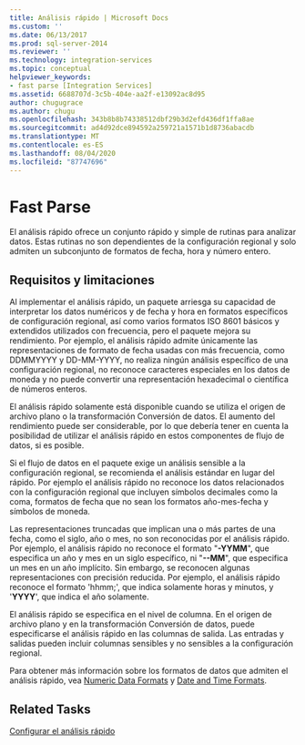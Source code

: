 ```yaml
---
title: Análisis rápido | Microsoft Docs
ms.custom: ''
ms.date: 06/13/2017
ms.prod: sql-server-2014
ms.reviewer: ''
ms.technology: integration-services
ms.topic: conceptual
helpviewer_keywords:
- fast parse [Integration Services]
ms.assetid: 6688707d-3c5b-404e-aa2f-e13092ac8d95
author: chugugrace
ms.author: chugu
ms.openlocfilehash: 343b8b8b74338512dbf29b3d2efd436df1ffa8ae
ms.sourcegitcommit: ad4d92dce894592a259721a1571b1d8736abacdb
ms.translationtype: MT
ms.contentlocale: es-ES
ms.lasthandoff: 08/04/2020
ms.locfileid: "87747696"
---
```

# <a name="fast-parse"></a>Fast Parse
  El análisis rápido ofrece un conjunto rápido y simple de rutinas para analizar datos. Estas rutinas no son dependientes de la configuración regional y solo admiten un subconjunto de formatos de fecha, hora y número entero.  
  
## <a name="requirements-and-limitations"></a>Requisitos y limitaciones  
 Al implementar el análisis rápido, un paquete arriesga su capacidad de interpretar los datos numéricos y de fecha y hora en formatos específicos de configuración regional, así como varios formatos ISO 8601 básicos y extendidos utilizados con frecuencia, pero el paquete mejora su rendimiento. Por ejemplo, el análisis rápido admite únicamente las representaciones de formato de fecha usadas con más frecuencia, como DDMMYYYY y DD-MM-YYYY, no realiza ningún análisis específico de una configuración regional, no reconoce caracteres especiales en los datos de moneda y no puede convertir una representación hexadecimal o científica de números enteros.  
  
 El análisis rápido solamente está disponible cuando se utiliza el origen de archivo plano o la transformación Conversión de datos. El aumento del rendimiento puede ser considerable, por lo que debería tener en cuenta la posibilidad de utilizar el análisis rápido en estos componentes de flujo de datos, si es posible.  
  
 Si el flujo de datos en el paquete exige un análisis sensible a la configuración regional, se recomienda el análisis estándar en lugar del rápido. Por ejemplo el análisis rápido no reconoce los datos relacionados con la configuración regional que incluyen símbolos decimales como la coma, formatos de fecha que no sean los formatos año-mes-fecha y símbolos de moneda.  
  
 Las representaciones truncadas que implican una o más partes de una fecha, como el siglo, año o mes, no son reconocidas por el análisis rápido. Por ejemplo, el análisis rápido no reconoce el formato "**-YYMM**", que especifica un año y mes en un siglo específico, ni "**--MM**", que especifica un mes en un año implícito. Sin embargo, se reconocen algunas representaciones con precisión reducida. Por ejemplo, el análisis rápido reconoce el formato 'hhmm;', que indica solamente horas y minutos, y '**YYYY**', que indica el año solamente.  
  
 El análisis rápido se especifica en el nivel de columna. En el origen de archivo plano y en la transformación Conversión de datos, puede especificarse el análisis rápido en las columnas de salida. Las entradas y salidas pueden incluir columnas sensibles y no sensibles a la configuración regional.  
  
 Para obtener más información sobre los formatos de datos que admiten el análisis rápido, vea [Numeric Data Formats](../../2014/integration-services/numeric-data-formats.md) y [Date and Time Formats](../../2014/integration-services/date-and-time-formats.md).  
  
## <a name="related-tasks"></a>Related Tasks  
 [Configurar el análisis rápido](../../2014/integration-services/set-fast-parse.md)  
  
  
